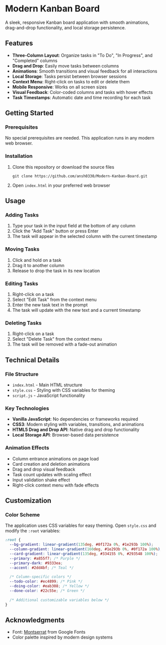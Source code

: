 # Modern Kanban Board

A sleek, responsive Kanban board application with smooth animations, drag-and-drop functionality, and local storage persistence.

## Features

- **Three-Column Layout**: Organize tasks in "To Do", "In Progress", and "Completed" columns
- **Drag and Drop**: Easily move tasks between columns
- **Animations**: Smooth transitions and visual feedback for all interactions
- **Local Storage**: Tasks persist between browser sessions
- **Context Menu**: Right-click on tasks to edit or delete them
- **Mobile Responsive**: Works on all screen sizes
- **Visual Feedback**: Color-coded columns and tasks with hover effects
- **Task Timestamps**: Automatic date and time recording for each task

## Getting Started

### Prerequisites

No special prerequisites are needed. This application runs in any modern web browser.

### Installation

1. Clone this repository or download the source files
   ```
   git clone https://github.com/ansh0330/Modern-Kanban-Board.git
   ```

2. Open `index.html` in your preferred web browser

## Usage

### Adding Tasks

1. Type your task in the input field at the bottom of any column
2. Click the "Add Task" button or press Enter
3. The task will appear in the selected column with the current timestamp

### Moving Tasks

1. Click and hold on a task
2. Drag it to another column
3. Release to drop the task in its new location

### Editing Tasks

1. Right-click on a task
2. Select "Edit Task" from the context menu
3. Enter the new task text in the prompt
4. The task will update with the new text and a current timestamp

### Deleting Tasks

1. Right-click on a task
2. Select "Delete Task" from the context menu
3. The task will be removed with a fade-out animation

## Technical Details

### File Structure

- `index.html` - Main HTML structure
- `style.css` - Styling with CSS variables for theming
- `script.js` - JavaScript functionality

### Key Technologies

- **Vanilla JavaScript**: No dependencies or frameworks required
- **CSS3**: Modern styling with variables, transitions, and animations
- **HTML5 Drag and Drop API**: Native drag and drop functionality
- **Local Storage API**: Browser-based data persistence

### Animation Effects

- Column entrance animations on page load
- Card creation and deletion animations
- Drag and drop visual feedback
- Task count updates with scaling effect
- Input validation shake effect
- Right-click context menu with fade effects

## Customization

### Color Scheme

The application uses CSS variables for easy theming. Open `style.css` and modify the `:root` variables:

```css
:root {
  --bg-gradient: linear-gradient(135deg, #0f172a 0%, #1e293b 100%);
  --column-gradient: linear-gradient(160deg, #1e293b 0%, #0f172a 100%);
  --card-gradient: linear-gradient(135deg, #334155 0%, #293548 100%);
  --primary: #a855f7; /* Purple */
  --primary-dark: #9333ea;
  --accent: #2dd4bf; /* Teal */
  
  /* Column-specific colors */
  --todo-color: #ec4899; /* Pink */
  --doing-color: #eab308; /* Yellow */
  --done-color: #22c55e; /* Green */
  
  /* Additional customizable variables below */
}
```

## Acknowledgments

- Font: [Montserrat](https://fonts.google.com/specimen/Montserrat) from Google Fonts
- Color palette inspired by modern design systems